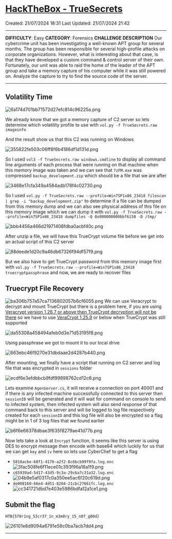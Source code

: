 # [HackTheBox - TrueSecrets](https://app.hackthebox.com/challenges/TrueSecrets)
Created: 21/07/2024 18:31
Last Updated: 21/07/2024 21:42
***
**DIFFICULTY**: Easy
**CATEGORY**: Forensics
**CHALLENGE DESCRIPTION** 
Our cybercrime unit has been investigating a well-known APT group for several months. The group has been responsible for several high-profile attacks on corporate organizations. However, what is interesting about that case, is that they have developed a custom command & control server of their own. Fortunately, our unit was able to raid the home of the leader of the APT group and take a memory capture of his computer while it was still powered on. Analyze the capture to try to find the source code of the server.
***
## Volatility Time
![6a174d701bb71572d27efc814c96225a.png](../../../_resources/6a174d701bb71572d27efc814c96225a.png)

We already know that we got a memory capture of C2 server so lets determine which volatility profile to use with `vol.py -f TrueSecrets.raw imageinfo`

And the result show us that this C2 was running on Windows

![355822fe503c06ff8f6b4186df1d131d.png](../../../_resources/355822fe503c06ff8f6b4186df1d131d.png)

So I used `vol3 -f TrueSecrets.raw windows.cmdline` to display all command line arguments of each process that were running on that machine when this memory image was taken and we can see that `7zFM.exe` was compressed `backup_development.zip` which should be a file that we are after

![3468e17cfa349a4584adb178f4c02730.png](../../../_resources/3468e17cfa349a4584adb178f4c02730.png)

So I used `vol.py -f TrueSecrets.raw --profile=Win7SP1x86_23418 filescan | grep -i "backup_development.zip"` to determine if a file can be dumped from this memory dump and we can also see physical address of this file on this memory image which we can dump it with `vol.py -f TrueSecrets.raw --profile=Win7SP1x86_23418 dumpfiles -Q 0x000000000bbf6158 -D /tmp/`

![bbb4456a466d21971408fdba0acbf40c.png](../../../_resources/bbb4456a466d21971408fdba0acbf40c.png)

After unzip a file, we will have this TrueCrypt volume file before we get into an actual script of this C2 server

![88deede1d20c9a46db67326f94df57f9.png](../../../_resources/88deede1d20c9a46db67326f94df57f9.png)

But we also have to get TrueCrypt password from this memory image first with `vol.py -f TrueSecrets.raw --profile=Win7SP1x86_23418 truecryptpassphrase` and now, we are ready to recover files

## Truecrypt File Recovery
![ba306b757a57ca7136802057b6cf6055.png](../../../_resources/ba306b757a57ca7136802057b6cf6055.png)
We can use Veracrypt to decrypt and mount TrueCrypt but there is a problem here, if you are using [Veracrypt version 1.26.7 or above then TrueCrypt decryption will not be there](https://superuser.com/questions/1210798/can-veracrypt-open-an-old-truecrypt-container) so we have to use [VeraCrypt 1.25.9](https://www.veracrypt.fr/en/Downloads_1.25.9.html) or below when TrueCrypt was still supported

![da55308a458494afeb0d3e71d53195f8.png](../../../_resources/da55308a458494afeb0d3e71d53195f8.png)

Using passphrase we got to mount it to our local drive

![663ebc46f9270e31dbdaae2d4287b440.png](../../../_resources/663ebc46f9270e31dbdaae2d4287b440.png)

After mounting, we finally have a script that running on C2 server and log file that was encrypted in `sessions` folder 

![ecdf6e3efdbbcb9fdf99898762cd12c6.png](../../../_resources/ecdf6e3efdbbcb9fdf99898762cd12c6.png)

Lets examine `AgenServer.cs`, it will receive a connection on port 40001 and if there is any infected machine successfully connected to this server then `sessionID` will be generated and it will wait for command on console to send to infected system, then infected system will also send response of that command back to this server and will be logged to log file respectively created for each `sessionID` and this log file will also be encrypted so a flag might be in 1 of 3 log files that we found earlier

![b6f6e66378dbae3f635f8279ae41d77b.png](../../../_resources/b6f6e66378dbae3f635f8279ae41d77b.png)

Now lets take a look at `Encrypt` function, it seems like this server is using DES to encrypt message then encode with base64 which luckily for us that we can get `key` and `iv` here so lets use CyberChef to get a flag

- `5818acbe-68f1-4176-a2f2-8c6bcb99f9fa.log.enc`
![3fac508fe6f11ece01c393f96a18a1f9.png](../../../_resources/3fac508fe6f11ece01c393f96a18a1f9.png)
- `c65939ad-5d17-43d5-9c3a-29c6a7c31a32.log.enc`
![04b9e5af0317c0a350ee5ac6f20c619d.png](../../../_resources/04b9e5af0317c0a350ee5ac6f20c619d.png)
- `de008160-66e4-4d51-8264-21cbc27661fc.log.enc`
![cc341721dbd7e403e5986bdfa12a1ce1.png](../../../_resources/cc341721dbd7e403e5986bdfa12a1ce1.png)

## Submit the flag

```
HTB{570r1ng_53cr37_1n_m3m0ry_15_n07_g00d}
```

![26101e8d9094a6791e58c0ba7acb7dd4.png](../../../_resources/26101e8d9094a6791e58c0ba7acb7dd4.png)
***

